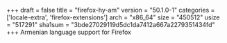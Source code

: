 +++
draft = false
title = "firefox-hy-am"
version = "50.1.0-1"
categories = ['locale-extra', 'firefox-extensions']
arch = "x86_64"
size = "450512"
usize = "517291"
sha1sum = "3bde27029119d5dc1da7412a667a2279351434fd"
+++
Armenian language support for Firefox